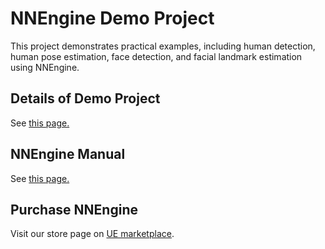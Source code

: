 # NNEngine Demo Project

This project demonstrates practical examples, including human detection, human pose estimation, face detection, and facial landmark estimation using NNEngine.

## Details of Demo Project

See [this page.](https://akiya-research-institute.github.io/NNEngine-API/md_html__demo_project_overview.html)

## NNEngine Manual

See [this page.](https://akiya-research-institute.github.io/NNEngine-API/)

## Purchase NNEngine

Visit our store page on [UE marketplace](https://www.unrealengine.com/marketplace/product/74892c770dc149b1b5c4e872804e6ade).
